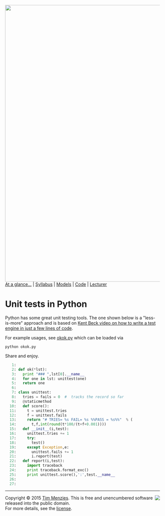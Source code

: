[<img width=900 src="https://raw.githubusercontent.com/txt/mase/master/img/banner1.png">](https://github.com/txt/mase/blob/master/README.md)   
[At a glance...](https://github.com/txt/mase/blob/master/OVERVIEW.md) |
[Syllabus](https://github.com/txt/mase/blob/master/SYLLABUS.md) |
[Models](https://github.com/txt/mase/blob/master/MODELS.md) |
[Code](https://github.com/txt/mase/tree/master/src) |
[Lecturer](http://menzies.us) 



# Unit tests in Python

Python has some great unit testing tools. The one
shown below is a "less-is-more" approach and is
based on [Kent Beck video on how to write a test engine in just a 
few lines of code](https://www.youtube.com/watch?v=nIonZ6-4nuU).

For example usages, see [okok.py](okok.md) which can be loaded via

```
python okok.py
```

Share and enjoy.

````python
   1: 
   2: def ok(*lst):
   3:   print "### ",lst[0].__name__
   4:   for one in lst: unittest(one)
   5:   return one
   6: 
   7: class unittest:
   8:   tries = fails = 0  #  tracks the record so far
   9:   @staticmethod
  10:   def score():
  11:     t = unittest.tries
  12:     f = unittest.fails
  13:     return "# TRIES= %s FAIL= %s %%PASS = %s%%"  % (
  14:       t,f,int(round(t*100/(t+f+0.001))))
  15:   def __init__(i,test):
  16:     unittest.tries += 1
  17:     try:
  18:       test()
  19:     except Exception,e:
  20:       unittest.fails += 1
  21:       i.report(test)
  22:   def report(i,test):
  23:     import traceback
  24:     print traceback.format_exc()
  25:     print unittest.score(),':',test.__name__
  26: 
  27:     
````


_________

<img align=right src="https://raw.githubusercontent.com/txt/mase/master/img/pd-icon.png">Copyright © 2015 [Tim Menzies](http://menzies.us).
This is free and unencumbered software released into the public domain.   
For more details, see the [license](https://github.com/txt/mase/blob/master/LICENSE.md).

